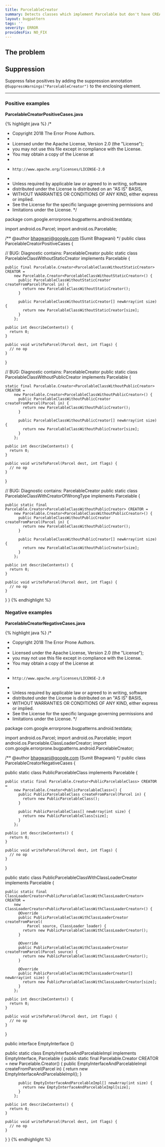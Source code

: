 ```yaml
---
title: ParcelableCreator
summary: Detects classes which implement Parcelable but don't have CREATOR
layout: bugpattern
tags: ''
severity: ERROR
providesFix: NO_FIX
---
```


<!--
*** AUTO-GENERATED, DO NOT MODIFY ***
To make changes, edit the @BugPattern annotation or the explanation in docs/bugpattern.
-->

## The problem


## Suppression
Suppress false positives by adding the suppression annotation `@SuppressWarnings("ParcelableCreator")` to the enclosing element.

----------

### Positive examples
__ParcelableCreatorPositiveCases.java__

{% highlight java %}
/*
 * Copyright 2018 The Error Prone Authors.
 *
 * Licensed under the Apache License, Version 2.0 (the "License");
 * you may not use this file except in compliance with the License.
 * You may obtain a copy of the License at
 *
 *     http://www.apache.org/licenses/LICENSE-2.0
 *
 * Unless required by applicable law or agreed to in writing, software
 * distributed under the License is distributed on an "AS IS" BASIS,
 * WITHOUT WARRANTIES OR CONDITIONS OF ANY KIND, either express or implied.
 * See the License for the specific language governing permissions and
 * limitations under the License.
 */

package com.google.errorprone.bugpatterns.android.testdata;

import android.os.Parcel;
import android.os.Parcelable;

/** @author bhagwani@google.com (Sumit Bhagwani) */
public class ParcelableCreatorPositiveCases {

  // BUG: Diagnostic contains: ParcelableCreator
  public static class ParcelableClassWithoutStaticCreator implements Parcelable {

    public final Parcelable.Creator<ParcelableClassWithoutStaticCreator> CREATOR =
        new Parcelable.Creator<ParcelableClassWithoutStaticCreator>() {
          public ParcelableClassWithoutStaticCreator createFromParcel(Parcel in) {
            return new ParcelableClassWithoutStaticCreator();
          }

          public ParcelableClassWithoutStaticCreator[] newArray(int size) {
            return new ParcelableClassWithoutStaticCreator[size];
          }
        };

    public int describeContents() {
      return 0;
    }

    public void writeToParcel(Parcel dest, int flags) {
      // no op
    }
  }

  // BUG: Diagnostic contains: ParcelableCreator
  public static class ParcelableClassWithoutPublicCreator implements Parcelable {

    static final Parcelable.Creator<ParcelableClassWithoutPublicCreator> CREATOR =
        new Parcelable.Creator<ParcelableClassWithoutPublicCreator>() {
          public ParcelableClassWithoutPublicCreator createFromParcel(Parcel in) {
            return new ParcelableClassWithoutPublicCreator();
          }

          public ParcelableClassWithoutPublicCreator[] newArray(int size) {
            return new ParcelableClassWithoutPublicCreator[size];
          }
        };

    public int describeContents() {
      return 0;
    }

    public void writeToParcel(Parcel dest, int flags) {
      // no op
    }
  }

  // BUG: Diagnostic contains: ParcelableCreator
  public static class ParcelableClassWithCreatorOfWrongType implements Parcelable {

    public static final Parcelable.Creator<ParcelableClassWithoutPublicCreator> CREATOR =
        new Parcelable.Creator<ParcelableClassWithoutPublicCreator>() {
          public ParcelableClassWithoutPublicCreator createFromParcel(Parcel in) {
            return new ParcelableClassWithoutPublicCreator();
          }

          public ParcelableClassWithoutPublicCreator[] newArray(int size) {
            return new ParcelableClassWithoutPublicCreator[size];
          }
        };

    public int describeContents() {
      return 0;
    }

    public void writeToParcel(Parcel dest, int flags) {
      // no op
    }
  }
}
{% endhighlight %}

### Negative examples
__ParcelableCreatorNegativeCases.java__

{% highlight java %}
/*
 * Copyright 2018 The Error Prone Authors.
 *
 * Licensed under the Apache License, Version 2.0 (the "License");
 * you may not use this file except in compliance with the License.
 * You may obtain a copy of the License at
 *
 *     http://www.apache.org/licenses/LICENSE-2.0
 *
 * Unless required by applicable law or agreed to in writing, software
 * distributed under the License is distributed on an "AS IS" BASIS,
 * WITHOUT WARRANTIES OR CONDITIONS OF ANY KIND, either express or implied.
 * See the License for the specific language governing permissions and
 * limitations under the License.
 */

package com.google.errorprone.bugpatterns.android.testdata;

import android.os.Parcel;
import android.os.Parcelable;
import android.os.Parcelable.ClassLoaderCreator;
import com.google.errorprone.bugpatterns.android.ParcelableCreator;

/** @author bhagwani@google.com (Sumit Bhagwani) */
public class ParcelableCreatorNegativeCases {

  public static class PublicParcelableClass implements Parcelable {

    public static final Parcelable.Creator<PublicParcelableClass> CREATOR =
        new Parcelable.Creator<PublicParcelableClass>() {
          public PublicParcelableClass createFromParcel(Parcel in) {
            return new PublicParcelableClass();
          }

          public PublicParcelableClass[] newArray(int size) {
            return new PublicParcelableClass[size];
          }
        };

    public int describeContents() {
      return 0;
    }

    public void writeToParcel(Parcel dest, int flags) {
      // no op
    }
  }

  public static class PublicParcelableClassWithClassLoaderCreator implements Parcelable {

    public static final ClassLoaderCreator<PublicParcelableClassWithClassLoaderCreator> CREATOR =
        new ClassLoaderCreator<PublicParcelableClassWithClassLoaderCreator>() {
          @Override
          public PublicParcelableClassWithClassLoaderCreator createFromParcel(
              Parcel source, ClassLoader loader) {
            return new PublicParcelableClassWithClassLoaderCreator();
          }

          @Override
          public PublicParcelableClassWithClassLoaderCreator createFromParcel(Parcel source) {
            return new PublicParcelableClassWithClassLoaderCreator();
          }

          @Override
          public PublicParcelableClassWithClassLoaderCreator[] newArray(int size) {
            return new PublicParcelableClassWithClassLoaderCreator[size];
          }
        };

    public int describeContents() {
      return 0;
    }

    public void writeToParcel(Parcel dest, int flags) {
      // no op
    }
  }

  public interface EmptyInterface {}

  public static class EmptyInterfaceAndParcelableImpl implements EmptyInterface, Parcelable {
    public static final Parcelable.Creator<EmptyInterface> CREATOR =
        new Parcelable.Creator<EmptyInterface>() {
          public EmptyInterfaceAndParcelableImpl createFromParcel(Parcel in) {
            return new EmptyInterfaceAndParcelableImpl();
          }

          public EmptyInterfaceAndParcelableImpl[] newArray(int size) {
            return new EmptyInterfaceAndParcelableImpl[size];
          }
        };

    public int describeContents() {
      return 0;
    }

    public void writeToParcel(Parcel dest, int flags) {
      // no op
    }
  }
}
{% endhighlight %}

